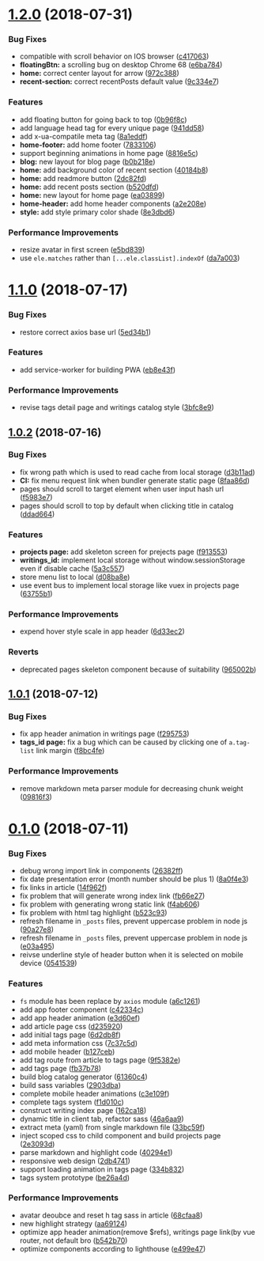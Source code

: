 <a name="1.2.0"></a>
# [1.2.0](https://github.com/lbwa/lbwa.github.io/compare/v1.1.0...v1.2.0) (2018-07-31)


### Bug Fixes

* compatible with scroll behavior on IOS browser ([c417063](https://github.com/lbwa/lbwa.github.io/commit/c417063))
* **floatingBtn:** a scrolling bug on desktop Chrome 68 ([e6ba784](https://github.com/lbwa/lbwa.github.io/commit/e6ba784))
* **home:** correct center layout for arrow ([972c388](https://github.com/lbwa/lbwa.github.io/commit/972c388))
* **recent-section:** correct recentPosts default value ([9c334e7](https://github.com/lbwa/lbwa.github.io/commit/9c334e7))


### Features

* add floating button for going back to top ([0b96f8c](https://github.com/lbwa/lbwa.github.io/commit/0b96f8c))
* add language head tag for every unique page ([941dd58](https://github.com/lbwa/lbwa.github.io/commit/941dd58))
* add x-ua-compatile meta tag ([8a1eddf](https://github.com/lbwa/lbwa.github.io/commit/8a1eddf))
* **home-footer:** add home footer ([7833106](https://github.com/lbwa/lbwa.github.io/commit/7833106))
* support beginning animations in home page ([8816e5c](https://github.com/lbwa/lbwa.github.io/commit/8816e5c))
* **blog:** new layout for blog page ([b0b218e](https://github.com/lbwa/lbwa.github.io/commit/b0b218e))
* **home:** add background color of recent section ([40184b8](https://github.com/lbwa/lbwa.github.io/commit/40184b8))
* **home:** add readmore button ([2dc82fd](https://github.com/lbwa/lbwa.github.io/commit/2dc82fd))
* **home:** add recent posts section ([b520dfd](https://github.com/lbwa/lbwa.github.io/commit/b520dfd))
* **home:** new layout for home page ([ea03899](https://github.com/lbwa/lbwa.github.io/commit/ea03899))
* **home-header:** add home header components ([a2e208e](https://github.com/lbwa/lbwa.github.io/commit/a2e208e))
* **style:** add style primary color shade ([8e3dbd6](https://github.com/lbwa/lbwa.github.io/commit/8e3dbd6))


### Performance Improvements

* resize avatar in first screen ([e5bd839](https://github.com/lbwa/lbwa.github.io/commit/e5bd839))
* use `ele.matches` rather than `[...ele.classList].indexOf` ([da7a003](https://github.com/lbwa/lbwa.github.io/commit/da7a003))



<a name="1.1.0"></a>
# [1.1.0](https://github.com/lbwa/lbwa.github.io/compare/v1.0.2...v1.1.0) (2018-07-17)


### Bug Fixes

* restore correct axios base url ([5ed34b1](https://github.com/lbwa/lbwa.github.io/commit/5ed34b1))


### Features

* add service-worker for building PWA ([eb8e43f](https://github.com/lbwa/lbwa.github.io/commit/eb8e43f))


### Performance Improvements

* revise tags detail page and writings catalog style ([3bfc8e9](https://github.com/lbwa/lbwa.github.io/commit/3bfc8e9))



<a name="1.0.2"></a>
## [1.0.2](https://github.com/lbwa/lbwa.github.io/compare/v1.0.1...v1.0.2) (2018-07-16)


### Bug Fixes

* fix wrong path which is used to read cache from local storage ([d3b11ad](https://github.com/lbwa/lbwa.github.io/commit/d3b11ad))
* **CI:** fix menu request link when bundler generate static page ([8faa86d](https://github.com/lbwa/lbwa.github.io/commit/8faa86d))
* pages should scroll to target element when user input hash url ([f5983e7](https://github.com/lbwa/lbwa.github.io/commit/f5983e7))
* pages should scroll to top by default when clicking title in catalog ([ddad664](https://github.com/lbwa/lbwa.github.io/commit/ddad664))


### Features

* **projects page:** add skeleton screen for prejects page ([f913553](https://github.com/lbwa/lbwa.github.io/commit/f913553))
* **writings_id:** implement local storage without window.sessionStorage even if disable cache ([5a3c557](https://github.com/lbwa/lbwa.github.io/commit/5a3c557))
* store menu list to local ([d08ba8e](https://github.com/lbwa/lbwa.github.io/commit/d08ba8e))
* use event bus to implement local storage like vuex in projects page ([63755b1](https://github.com/lbwa/lbwa.github.io/commit/63755b1))


### Performance Improvements

* expend hover style scale in app header ([6d33ec2](https://github.com/lbwa/lbwa.github.io/commit/6d33ec2))


### Reverts

* deprecated pages skeleton component because of suitability ([965002b](https://github.com/lbwa/lbwa.github.io/commit/965002b))



<a name="1.0.1"></a>
## [1.0.1](https://github.com/lbwa/lbwa.github.io/compare/v0.1.0...v1.0.1) (2018-07-12)


### Bug Fixes

* fix app header animation in writings page ([f295753](https://github.com/lbwa/lbwa.github.io/commit/f295753))
* **tags_id page:** fix a bug which can be caused by clicking one of `a.tag-list` link margin ([f8bc4fe](https://github.com/lbwa/lbwa.github.io/commit/f8bc4fe))


### Performance Improvements

* remove markdown meta parser module for decreasing chunk weight ([09816f3](https://github.com/lbwa/lbwa.github.io/commit/09816f3))



<a name="0.1.0"></a>
# [0.1.0](https://github.com/lbwa/lbwa.github.io/compare/40294e1...v0.1.0) (2018-07-11)


### Bug Fixes

* debug wrong import link in components ([26382ff](https://github.com/lbwa/lbwa.github.io/commit/26382ff))
* fix date presentation error (month number should be plus 1) ([8a0f4e3](https://github.com/lbwa/lbwa.github.io/commit/8a0f4e3))
* fix links in article ([14f962f](https://github.com/lbwa/lbwa.github.io/commit/14f962f))
* fix problem that will generate wrong index link ([fb66e27](https://github.com/lbwa/lbwa.github.io/commit/fb66e27))
* fix problem with generating wrong static link ([f4ab606](https://github.com/lbwa/lbwa.github.io/commit/f4ab606))
* fix problem with html tag highlight ([b523c93](https://github.com/lbwa/lbwa.github.io/commit/b523c93))
* refresh filename in `_posts` files, prevent uppercase problem in node js ([90a27e8](https://github.com/lbwa/lbwa.github.io/commit/90a27e8))
* refresh filename in `_posts` files, prevent uppercase problem in node js ([e03a495](https://github.com/lbwa/lbwa.github.io/commit/e03a495))
* reivse underline style of header button when it is selected on mobile device ([0541539](https://github.com/lbwa/lbwa.github.io/commit/0541539))


### Features

* `fs` module has been replace by `axios` module ([a6c1261](https://github.com/lbwa/lbwa.github.io/commit/a6c1261))
* add app footer component ([c42334c](https://github.com/lbwa/lbwa.github.io/commit/c42334c))
* add app header animation ([e3d60ef](https://github.com/lbwa/lbwa.github.io/commit/e3d60ef))
* add article page css ([d235920](https://github.com/lbwa/lbwa.github.io/commit/d235920))
* add initial tags page ([6d2db8f](https://github.com/lbwa/lbwa.github.io/commit/6d2db8f))
* add meta information css ([7c37c5d](https://github.com/lbwa/lbwa.github.io/commit/7c37c5d))
* add mobile header ([b127ceb](https://github.com/lbwa/lbwa.github.io/commit/b127ceb))
* add tag route from article to tags page ([9f5382e](https://github.com/lbwa/lbwa.github.io/commit/9f5382e))
* add tags page ([fb37b78](https://github.com/lbwa/lbwa.github.io/commit/fb37b78))
* build blog catalog generator ([61360c4](https://github.com/lbwa/lbwa.github.io/commit/61360c4))
* build sass variables ([2903dba](https://github.com/lbwa/lbwa.github.io/commit/2903dba))
* complete mobile header animations ([c3e109f](https://github.com/lbwa/lbwa.github.io/commit/c3e109f))
* complete tags  system ([f1d010c](https://github.com/lbwa/lbwa.github.io/commit/f1d010c))
* construct writing index page ([162ca18](https://github.com/lbwa/lbwa.github.io/commit/162ca18))
* dynamic title in client tab, refactor sass ([46a6aa9](https://github.com/lbwa/lbwa.github.io/commit/46a6aa9))
* extract meta (yaml) from single markdown file ([33bc59f](https://github.com/lbwa/lbwa.github.io/commit/33bc59f))
* inject scoped css to child component and build projects page ([2e3093d](https://github.com/lbwa/lbwa.github.io/commit/2e3093d))
* parse markdown and highlight code ([40294e1](https://github.com/lbwa/lbwa.github.io/commit/40294e1))
* responsive web design ([2db4741](https://github.com/lbwa/lbwa.github.io/commit/2db4741))
* support loading animation in tags page ([334b832](https://github.com/lbwa/lbwa.github.io/commit/334b832))
* tags system prototype ([be26a4d](https://github.com/lbwa/lbwa.github.io/commit/be26a4d))


### Performance Improvements

* avatar deoubce and reset h tag sass in article ([68cfaa8](https://github.com/lbwa/lbwa.github.io/commit/68cfaa8))
* new highlight strategy ([aa69124](https://github.com/lbwa/lbwa.github.io/commit/aa69124))
* optimize app header animation(remove $refs), writings page link(by vue router, not default bro ([b542b70](https://github.com/lbwa/lbwa.github.io/commit/b542b70))
* optimize components according to lighthouse ([e499e47](https://github.com/lbwa/lbwa.github.io/commit/e499e47))



